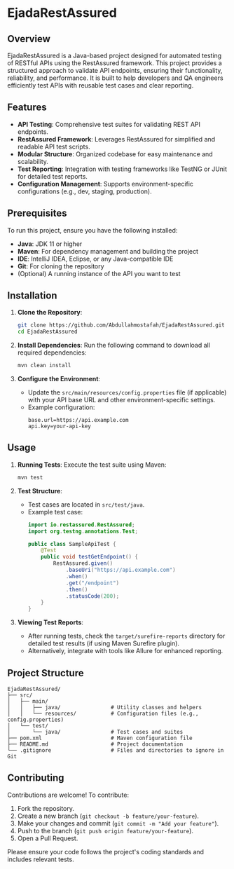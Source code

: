 # EjadaRestAssured

## Overview

EjadaRestAssured is a Java-based project designed for automated testing of RESTful APIs using the RestAssured framework. This project provides a structured approach to validate API endpoints, ensuring their functionality, reliability, and performance. It is built to help developers and QA engineers efficiently test APIs with reusable test cases and clear reporting.

## Features

- **API Testing**: Comprehensive test suites for validating REST API endpoints.
- **RestAssured Framework**: Leverages RestAssured for simplified and readable API test scripts.
- **Modular Structure**: Organized codebase for easy maintenance and scalability.
- **Test Reporting**: Integration with testing frameworks like TestNG or JUnit for detailed test reports.
- **Configuration Management**: Supports environment-specific configurations (e.g., dev, staging, production).

## Prerequisites

To run this project, ensure you have the following installed:

- **Java**: JDK 11 or higher
- **Maven**: For dependency management and building the project
- **IDE**: IntelliJ IDEA, Eclipse, or any Java-compatible IDE
- **Git**: For cloning the repository
- (Optional) A running instance of the API you want to test

## Installation

1. **Clone the Repository**:
   ```bash
   git clone https://github.com/Abdullahmostafah/EjadaRestAssured.git
   cd EjadaRestAssured
   ```

2. **Install Dependencies**:
   Run the following command to download all required dependencies:
   ```bash
   mvn clean install
   ```

3. **Configure the Environment**:
   - Update the `src/main/resources/config.properties` file (if applicable) with your API base URL and other environment-specific settings.
   - Example configuration:
     ```properties
     base.url=https://api.example.com
     api.key=your-api-key
     ```

## Usage

1. **Running Tests**:
   Execute the test suite using Maven:
   ```bash
   mvn test
   ```

2. **Test Structure**:
   - Test cases are located in `src/test/java`.
   - Example test case:
     ```java
     import io.restassured.RestAssured;
     import org.testng.annotations.Test;

     public class SampleApiTest {
         @Test
         public void testGetEndpoint() {
             RestAssured.given()
                 .baseUri("https://api.example.com")
                 .when()
                 .get("/endpoint")
                 .then()
                 .statusCode(200);
         }
     }
     ```

3. **Viewing Test Reports**:
   - After running tests, check the `target/surefire-reports` directory for detailed test results (if using Maven Surefire plugin).
   - Alternatively, integrate with tools like Allure for enhanced reporting.

## Project Structure

```
EjadaRestAssured/
├── src/
│   ├── main/
│   │   ├── java/                # Utility classes and helpers
│   │   └── resources/           # Configuration files (e.g., config.properties)
│   └── test/
│       └── java/                # Test cases and suites
├── pom.xml                      # Maven configuration file
├── README.md                    # Project documentation
└── .gitignore                   # Files and directories to ignore in Git
```

## Contributing

Contributions are welcome! To contribute:

1. Fork the repository.
2. Create a new branch (`git checkout -b feature/your-feature`).
3. Make your changes and commit (`git commit -m "Add your feature"`).
4. Push to the branch (`git push origin feature/your-feature`).
5. Open a Pull Request.

Please ensure your code follows the project's coding standards and includes relevant tests.
